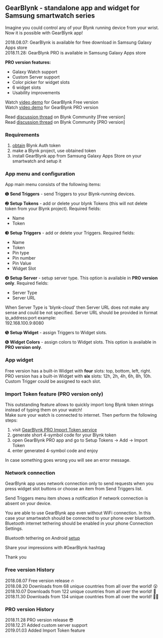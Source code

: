 ## GearBlynk - standalone app and widget for Samsung smartwatch series

Imagine you could control any of your Blynk running device from your wrist.
Now it is possible with GearBlynk app!

2018.08.07: GearBlynk is available for free download in Samsung Galaxy Apps store    
2018.11.28: GearBlynk PRO is available in Samsung Galaxy Apps store


**PRO version features:**

* Galaxy Watch support
* Custom Server support
* Color picker for widget slots
* 6 widget slots
* Usability improvements


Watch [video demo](https://www.youtube.com/watch?v=MkBfo__P5-Q) for GearBlynk Free version   
Watch [video demo](https://www.youtube.com/watch?v=i7XN_Xcg_Qs) for GearBlynk PRO version

Read [discussion thread](https://community.blynk.cc/t/gearblynk-standalone-app-and-widget-for-samsung-gear-s3-smartwatch-series/27725) on Blynk Community [Free version]  
Read [discussion thread](https://community.blynk.cc/t/gearblynk-pro-standalone-app-and-widget-for-samsung-smartwatch-series/30982) on Blynk Community [PRO version]  


### Requirements
1. [obtain](http://docs.blynk.cc/#getting-started-getting-started-with-the-blynk-app-4-auth-token) Blynk Auth token
1. make a Blynk project, use obtained token
1. install GearBlynk app from Samsung Galaxy Apps Store on your smartwatch and setup it


### App menu and configuration
App main menu consists of the following items:

➊ **Send Triggers** - send Triggers to your Blynk-running devices.

➋ **Setup Tokens** - add or delete your blynk Tokens (this will not delete token from your Blynk project).
Required fields: 
- Name
- Token

➌ **Setup Triggers** - add or delete your Triggers.
Required fields: 
- Name
- Token
- Pin type
- Pin number
- Pin Value
- Widget Slot

➍ **Setup Server** - setup server type. This option is available in **PRO version only**.
Required fields: 
- Server Type
- Server URL

When Server Type is 'blynk-cloud' then Server URL does not make any sense and could be not specified.
Server URL should be provided in format ip_address:port example:   
192.168.100.9:8080

➎ **Setup Widget** - assign Triggers to Widget slots.

➏ **Widget Colors** - assign colors to Widget slots. This option is available in **PRO version only**.

   
   
### App widget
Free version has a built-in Widget with **four** slots: top, bottom, left, right.
PRO version has a built-in Widget with **six** slots: 12h, 2h, 4h, 6h, 8h, 10h.
Custom Trigger could be assigned to each slot.

   
   
### Import Token feature (PRO version only)
This outstanding feature allows to quickly import long Blynk token strings instead of typing them on your watch!    
Make sure your watch is connected to internet. Then perform the following steps:    
1. visit [GearBlynk PRO Import Token service](https://thawing-savannah-47017.herokuapp.com)
2. generate short 4-symbol code for your Blynk token   
3. open GearBlynk PRO app and go to Setup Tokens -> Add -> Import Token   
4. enter generated 4-symbol code and enjoy   

In case something goes wrong you will see an error message.

### Network connection
GearBlynk app uses network connection only to send requests when you press widget slot 
buttons or choose an item from Send Triggers list.

Send Triggers menu item shows a notification if network connection is absent on your device.

You are able to use GearBlynk app even without WiFi connection. In this case your smartwatch should be connected to your phone over bluetooth. 
Bluetooth internet tethering should be enabled in your phone Connection Settings.

Bluetooth tethering on Android [setup](https://drive.google.com/file/d/1hOui7izz4d4lcZPP9c_yMw5HaqX0_ncA/view?usp=sharing)

Share your impressions with #GearBlynk hashtag

Thank you

### Free version History
2018.08.07 Free version release :fire:   
2018.08.20 Downloads from 68 unique countries from all over the world!  :open_mouth:        
2018.10.07 Downloads from 122 unique countries from all over the world! :clap:  
2018.11.30 Downloads from 134 unique countries from all over the world! :clap::clap:  


### PRO version History
2018.11.28 PRO version release :sunglasses:    
2018.12.21 Added custom server support  
2019.01.03 Added Import Token feature
